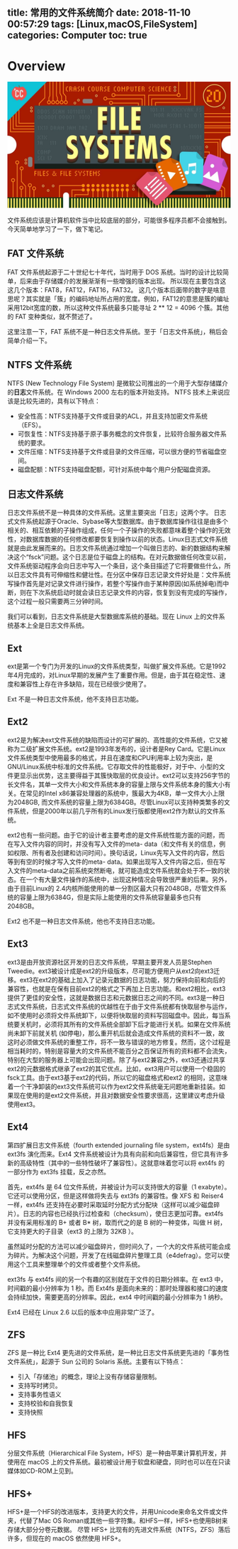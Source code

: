 title: 常用的文件系统简介
date: 2018-11-10 00:57:29
tags: [Linux,macOS,FileSystem]
categories: Computer
toc: true
---

# Overview

![overview](/uploads/fs-intro-overview.jpg)

文件系统应该是计算机软件当中比较底层的部分，可能很多程序员都不会接触到。
今天简单地学习了一下，做下笔记。

## FAT 文件系统

FAT 文件系统起源于二十世纪七十年代，当时用于 DOS 系统。当时的设计比较简单，后来由于存储媒介的发展渐渐有一些增强的版本出现。
所以现在主要包含这这几个版本：FAT8，FAT12，FAT16，FAT32。
这几个版本后面带的数字是啥意思呢？其实就是「簇」的编码地址所占用的宽度。例如，FAT12的意思是簇的编址采用12bit宽度的数，所以这种文件系统最多只能寻址 2 ** 12 = 4096 个簇。其他的 FAT 变种类似，就不赘述了。

这里注意一下，FAT 系统不是一种日志文件系统。至于「日志文件系统」，稍后会简单介绍一下。

## NTFS 文件系统

NTFS (New Technology File System) 是微软公司推出的一个用于大型存储媒介的**日志**文件系统。在 Windows 2000 左右的版本开始支持。
NTFS 技术上来说应该是比较先进的，具有以下特点：
- 安全性高：NTFS支持基于文件或目录的ACL，并且支持加密文件系统（EFS）。 
- 可恢复性：NTFS支持基于原子事务概念的文件恢复，比较符合服务器文件系统的要求。 
- 文件压缩：NTFS支持基于文件或目录的文件压缩，可以很方便的节省磁盘空间。 
- 磁盘配额：NTFS支持磁盘配额，可针对系统中每个用户分配磁盘资源。

## 日志文件系统

日志文件系统不是一种具体的文件系统。这里主要突出「日志」这两个字。
日志式文件系统起源于Oracle、Sybase等大型数据库。由于数据库操作往往是由多个相关的、相互依赖的子操作组成，任何一个子操作的失败都意味着整个操作的无效性，对数据库数据的任何修改都要恢复到操作以前的状态。Linux日志式文件系统就是由此发展而来的。日志文件系统通过增加一个叫做日志的、新的数据结构来解决这个“fsck”问题。这个日志是位于磁盘上的结构。在对元数据做任何改变以前，文件系统驱动程序会向日志中写入一个条目，这个条目描述了它将要做些什么，所以日志文件具有可伸缩性和健壮性。在分区中保存日志记录文件好处是：文件系统写操作首先是对记录文件进行操作，若整个写操作由于某种原因(如系统掉电)而中断，则在下次系统启动时就会读日志记录文件的内容，恢复到没有完成的写操作，这个过程一般只需要两三分钟时间。

我们可以看到，日志文件系统是大型数据库系统的基础。现在 Linux 上的文件系统基本上全是日志文件系统。

## Ext

ext是第一个专门为开发的Linux的文件系统类型，叫做扩展文件系统。它是1992年4月完成的，对Linux早期的发展产生了重要作用。但是，由于其在稳定性、速度和兼容性上存在许多缺陷，现在已经很少使用了。

Ext 不是一种日志文件系统，他不支持日志功能。

## Ext2

ext2是为解决ext文件系统的缺陷而设计的可扩展的、高性能的文件系统，它又被称为二级扩展文件系统。ext2是1993年发布的，设计者是Rey Card。它是Linux文件系统类型中使用最多的格式，并且在速度和CPU利用率上较为突出，是GNU/Linux系统中标准的文件系统。它存取文件的性能极好，对于中、小型的文件更显示出优势，这主要得益于其簇快取层的优良设计。ext2可以支持256字节的长文件名，其单一文件大小和文件系统本身的容量上限与文件系统本身的簇大小有关。在常见的Intel x86兼容处理器的系统中，簇最大为4KB，单一文件大小上限为2048GB, 而文件系统的容量上限为6384GB。尽管Linux可以支持种类繁多的文件系统，但是2000年以前几乎所有的Linux发行版都使用ext2作为默认的文件系统。　

ext2也有一些问题。由于它的设计者主要考虑的是文件系统性能方面的问题，而在写入文件内容的同时，并没有写入文件的meta- data（和文件有关的信息，例如权限、所有者及创建和访问时间）。换句话说，Linux先写入文件的内容，然后等到有空的时候才写入文件的meta- data。如果出现写入文件内容之后，但在写入文件的meta-data之前系统突然断电，就可能造成文件系统就会处于不一致的状态。在一个有大量文件操作的系统中，出现这种情况会导致很严重的后果。另外，由于目前Linux的 2.4内核所能使用的单一分割区最大只有2048GB，尽管文件系统的容量上限为6384G，但是实际上能使用的文件系统容量最多也只有2048GB。

Ext2 也不是一种日志文件系统，他也不支持日志功能。

## Ext3

ext3是由开放资源社区开发的日志文件系统，早期主要开发人员是Stephen Tweedie。ext3被设计成是ext2的升级版本，尽可能方便用户从ext2向ext3迁移。ext3在ext2的基础上加入了记录元数据的日志功能，努力保持向前和向后的兼容性，也就是在保有目前ext2的格式之下再加上日志功能。和ext2相比，ext3提供了更佳的安全性，这就是数据日志和元数据日志之间的不同。ext3是一种日志式文件系统，日志式文件系统的优越性在于由于文件系统都有快取层参与运作，如不使用时必须将文件系统卸下，以便将快取层的资料写回磁盘中。因此，每当系统要关机时，必须将其所有的文件系统全部卸下后才能进行关机。如果在文件系统尚未卸下前就关机 (如停电)，那么重开机后就会造成文件系统的资料不一致，故这时必须做文件系统的重整工作，将不一致与错误的地方修复。然而，这个过程是相当耗时的，特别是容量大的文件系统不能百分之百保证所有的资料都不会流失，特别在大型的服务器上可能会出现问题。除了与ext2兼容之外，ext3还通过共享ext2的元数据格式继承了ext2的其它优点。比如，ext3用户可以使用一个稳固的fsck工具。由于ext3基于ext2的代码，所以它的磁盘格式和ext2 的相同，这意味着一个干净卸装的ext3文件系统可以作为ext2文件系统毫无问题地重新挂装。如果现在使用的是ext2文件系统，并且对数据安全性要求很高，这里建议考虑升级使用ext3。

## Ext4

第四扩展日志文件系统（fourth extended journaling file system，ext4fs）是由 ext3fs 演化而来。Ext4 文件系统被设计为具有向前和向后兼容性，但它具有许多新的高级特性（其中的一些特性破坏了兼容性）。这就意味着您可以将 ext4fs 的一部分作为 ext3fs 挂载，反之亦然。

首先，ext4fs 是 64 位文件系统，并被设计为可以支持很大的容量（1 exabyte）。它还可以使用分区，但是这样做将失去与 ext3fs 的兼容性。像 XFS 和 Reiser4 一样，ext4fs 还支持在必要时采取延时分配方式分配块（这样可以减少磁盘碎片）。日志的内容也已经执行过检查和（checksum），使日志更加可靠。ext4fs 并没有采用标准的 B+ 或者 B* 树，取而代之的是 B 树的一种变体，叫做 H 树，它支持更大的子目录（ext3 的上限为 32KB ）。

虽然延时分配的方法可以减少磁盘碎片，但时间久了，一个大的文件系统可能会成为碎片。为解决这个问题，开发了在线磁盘碎片整理工具（e4defrag）。您可以使用这个工具来整理单个的文件或者整个文件系统。

ext3fs 与 ext4fs 间的另一个有趣的区别就在于文件的日期分辨率。在 ext3 中，时间戳的最小分辨率为 1 秒。而 Ext4fs 是面向未来的：那时处理器和接口的速度会持续加快，需要更高的分辨率。因此，ext4 中时间戳的最小分辨率为 1 纳秒。

Ext4 已经在 Linux 2.6 以后的版本中应用非常广泛了。

## ZFS

ZFS 是一种比 Ext4 更先进的文件系统，是一种比日志文件系统更先进的「事务性文件系统」，起源于 Sun 公司的 Solaris 系统。主要有以下特点：
- 引入「存储池」的概念，理论上没有存储容量限制。
- 支持写时拷贝。
- 支持事务性语义
- 支持校验和自我恢复
- 支持快照

## HFS

分层文件系统（Hierarchical File System，HFS）是一种由苹果计算机开发，并使用在 macOS 上的文件系统。最初被设计用于软盘和硬盘，同时也可以在在只读媒体如CD-ROM上见到。

## HFS+

HFS+是一个HFS的改进版本，支持更大的文件，并用Unicode来命名文件或文件夹，代替了Mac OS Roman或其他一些字符集。和HFS一样，HFS+也使用B树来存储大部分分卷元数据。
尽管 HFS+ 比现有的先进文件系统（NTFS，ZFS）落后许多，但现在的 macOS 依然使用 HFS+。
